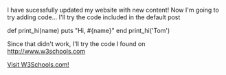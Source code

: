 <!DOCTYPE html>
<html>
<body>

I have sucessfully updated my website with new content! Now I'm going to try adding code... 
I'll try the code included in the default post

def print_hi(name)
  puts "Hi, #{name}"
end
print_hi('Tom')

Since that didn't work, I'll try the code I found on http://www.w3schools.com

<a href="http://www.w3schools.com">Visit W3Schools.com!</a>

</body>
</html>
